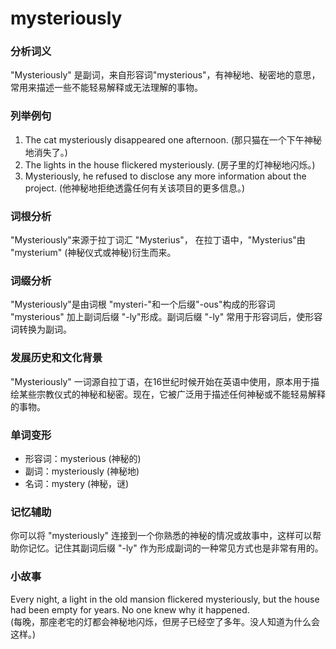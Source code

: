 # mysteriously

### 分析词义

  

"Mysteriously" 是副词，来自形容词"mysterious"，有神秘地、秘密地的意思，常用来描述一些不能轻易解释或无法理解的事物。

  

### 列举例句

  

1.  The cat mysteriously disappeared one afternoon. (那只猫在一个下午神秘地消失了。)
2.  The lights in the house flickered mysteriously. (房子里的灯神秘地闪烁。)
3.  Mysteriously, he refused to disclose any more information about the project. (他神秘地拒绝透露任何有关该项目的更多信息。)

  

### 词根分析

  

"Mysteriously"来源于拉丁词汇 "Mysterius"， 在拉丁语中，"Mysterius"由 "mysterium" (神秘仪式或神秘)衍生而来。

  

### 词缀分析

  

"Mysteriously"是由词根 "mysteri-"和一个后缀"-ous"构成的形容词 "mysterious" 加上副词后缀 "-ly"形成。副词后缀 "-ly" 常用于形容词后，使形容词转换为副词。

  

### 发展历史和文化背景

  

"Mysteriously" 一词源自拉丁语，在16世纪时候开始在英语中使用，原本用于描绘某些宗教仪式的神秘和秘密。现在，它被广泛用于描述任何神秘或不能轻易解释的事物。

  

### 单词变形

  

*   形容词：mysterious (神秘的)
*   副词：mysteriously (神秘地)
*   名词：mystery (神秘，谜)

  

### 记忆辅助

  

你可以将 "mysteriously" 连接到一个你熟悉的神秘的情况或故事中，这样可以帮助你记忆。记住其副词后缀 "-ly" 作为形成副词的一种常见方式也是非常有用的。

  

### 小故事

  

Every night, a light in the old mansion flickered mysteriously, but the house had been empty for years. No one knew why it happened.  
(每晚，那座老宅的灯都会神秘地闪烁，但房子已经空了多年。没人知道为什么会这样。)
